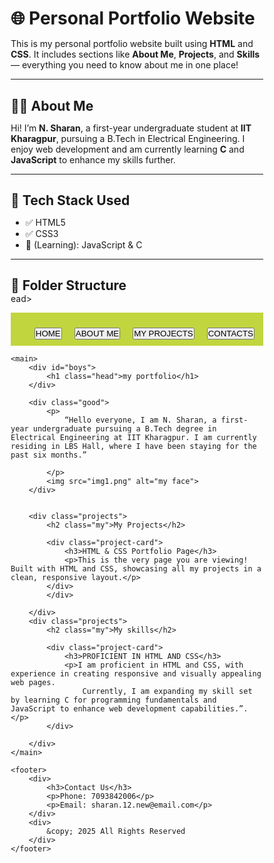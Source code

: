 # 🌐 Personal Portfolio Website

This is my personal portfolio website built using **HTML** and **CSS**. It includes sections like **About Me**, **Projects**, and **Skills** — everything you need to know about me in one place!

---

## 🧑‍💻 About Me

Hi! I’m **N. Sharan**, a first-year undergraduate student at **IIT Kharagpur**, pursuing a B.Tech in Electrical Engineering. I enjoy web development and am currently learning **C** and **JavaScript** to enhance my skills further.

---

## 🔧 Tech Stack Used

- ✅ HTML5  
- ✅ CSS3  
- 🚧 (Learning): JavaScript & C

---

## 📁 Folder Structure
<!DOCTYPE html>
<html lang="en">
<h<img width="676" alt="img1" src="https://github.com/user-attachments/assets/c4d6c21c-68d8-4b97-9fc5-ef5cef6d4b97" />
ead>
    <meta charset="UTF-8">
    <meta name="viewport" content="width=device-width, initial-scale=1.0">
    <title>Document</title>
    <style>
        * {
            margin: 0;
            padding: 0;
            box-sizing: border-box;
        }
        
        body {
            font-family: Verdana, Arial, Helvetica, sans-serif;
            display: flex;
            flex-direction: column;
            min-height: 100vh;
        }

        nav {
            background-color: rgb(193, 213, 63);
            padding: 10px;
            text-align: center;
        }

        nav ul {
            list-style-type: none;
            display: flex;
            justify-content: center;
            gap: 20px;
        }

        main {
            flex-grow: 1;
            padding: 20px;
        }

        #boys {
            text-align: center;
            margin-bottom: 20px;
            
            padding: 10px;
            border-radius: 8px;
        }

        .good {
    margin: 20px auto;
    padding: 20px;
    box-shadow: 0 4px 6px rgba(0, 0, 0, 0.1); /* Soft Shadow */
    width: 380px;
    height: auto;
    display: flex;
    align-items: center;
    background-color: #FAF3E0;  /* Background */
    color: #3D405B;
    border-radius: 10px;
    cursor: pointer;
    transition: transform 0.3s, background-color 0.3s, box-shadow 0.3s;
}

.good:hover {
    transform: scale(1.02); /* Slightly grows */
    background-color: #81B29A; /* Secondary Accent */
    color: white;
    box-shadow: 0 8px 16px rgba(0, 0, 0, 0.3); /* Enhanced Shadow */
    border: 2px solid #3D405B;
}

.good img {
    width: 150px;
    height: 150px;
    margin-top: 15px;
    border: 2px solid #3D405B
    
}


        .buttons {
            padding: 10px 20px;
            border-radius: 5px;
            border: none;
            background-color: rgb(195, 133, 53);
            color: black;
            cursor: pointer;
            font-weight: bolder;
            margin: 10px 0;
            display: flex;
            justify-content: center;
            
        }

        .buttons:hover {
            transform: scale(1.02); /* Slightly grows */
    background-color: #2b9358; /* Secondary Accent */
    color: white;
    box-shadow: 0 8px 16px rgba(0, 0, 0, 0.3); /* Enhanced Shadow */
    border: 2px solid #3D405B;
}
.buttons:active {
    transform: scale(0.98); /* Slightly shrinks */
    background-color: #1a5d3d; /* Darker shade for click effect */
    box-shadow: 0 4px 8px rgba(0, 0, 0, 0.2);
}

        footer {
            background-color: #493c3c;
            color: white;
            padding: 20px;
            text-align: center;
        }

        footer div {
            margin-bottom: 10px;
        }
        .head{
            font-family: Arial, Helvetica, sans-serif;
            background-color: #674747;
            color: white;
            border-radius: 10px;
            padding-bottom: 10px;
            padding-top: 10px;
            border: 2px solid #d8d9e7;
        }
        .projects {
    transform: scale(1.03);
    margin: 40px auto;
    padding: 30px;
    background-color: #f0deab;
    border-radius: 10px;
    width: 80%;
    border: 2px solid #3D405B;
    transition: transform 0.3s, background-color 0.3s, box-shadow 0.3s;
}

.projects:hover {
    box-shadow: 0  20px 20px rgba(0, 0, 0, 0.2);
    background-color: #e6c982;
}
.project-card {
    padding: 15px;
    margin-bottom: 15px;
    border: 2px solid #3D405B;
    border-radius: 8px;
    background-color: white;
    transition: transform 0.3s, background-color 0.3 , box-shadow 0.3s;
}

.project-card:hover {
    transform: scale(1.02);
    background-color: #E07A5F;
    color: white;
}
.my{
    padding-bottom: 10px;
}
    </style>
</head>
<body>
    <!-- Navbar placed outside main to always stay on top -->
    <nav>
        <ul>
            <li><button class="buttons">HOME</button></li>
            <li><button class="buttons">ABOUT ME</button></li>
            <li><button class="buttons">MY PROJECTS</button></li>
            <li><button class="buttons">CONTACTS</button></li>
        </ul>
    </nav>

    <main>
        <div id="boys">
            <h1 class="head">my portfolio</h1>
        </div>

        <div class="good">
            <p>
                “Hello everyone, I am N. Sharan, a first-year undergraduate pursuing a B.Tech degree in Electrical Engineering at IIT Kharagpur. I am currently residing in LBS Hall, where I have been staying for the past six months.”

            </p>
            <img src="img1.png" alt="my face">
        </div>


        <div class="projects">
            <h2 class="my">My Projects</h2>
            
            <div class="project-card">
                <h3>HTML & CSS Portfolio Page</h3>
                <p>This is the very page you are viewing! Built with HTML and CSS, showcasing all my projects in a clean, responsive layout.</p>
            </div>
            </div>
           
        </div>
        <div class="projects">
            <h2 class="my">My skills</h2>
            
            <div class="project-card">
                <h3>PROFICIENT IN HTML AND CSS</h3>
                <p>I am proficient in HTML and CSS, with experience in creating responsive and visually appealing web pages.
                    Currently, I am expanding my skill set by learning C for programming fundamentals and JavaScript to enhance web development capabilities.”.</p>
            </div>
            
        </div>
    </main>

    <footer>
        <div>
            <h3>Contact Us</h3>
            <p>Phone: 7093842006</p>
            <p>Email: sharan.12.new@email.com</p>
        </div>
        <div>
            &copy; 2025 All Rights Reserved
        </div>
    </footer>
</body>
</html>
